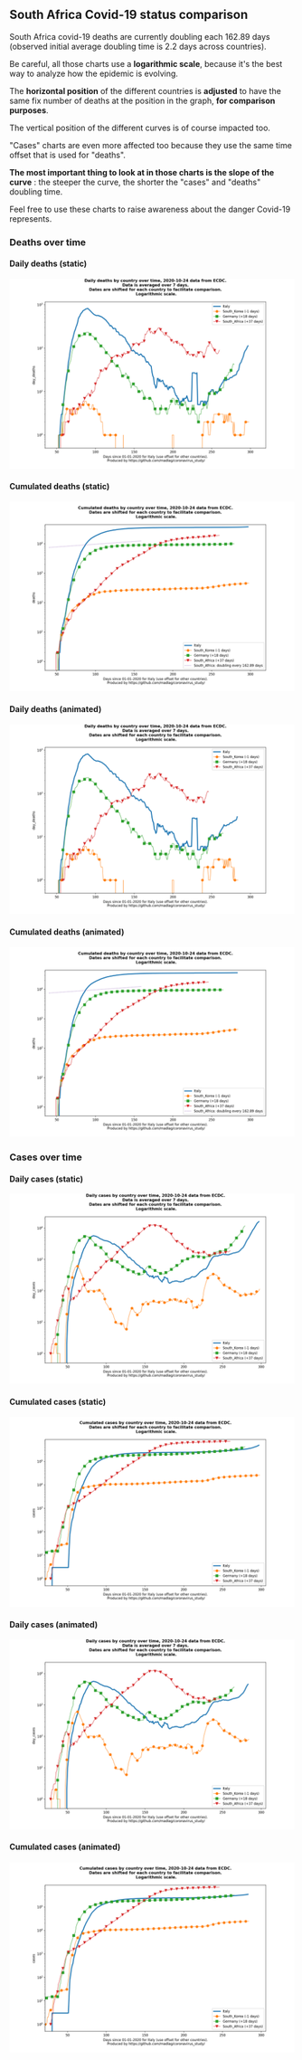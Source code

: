 ## South Africa Covid-19 status comparison 

South Africa covid-19 deaths are currently doubling each 162.89 days (observed initial average doubling time is 2.2 days across countries).



Be careful, all those charts use a **logarithmic scale**, because it's the best way to analyze how the epidemic is evolving.
 
The **horizontal position** of the different countries is **adjusted** to have the same fix number of deaths at the position in the graph, **for comparison purposes**.

The vertical position of the different curves is of course impacted too.

"Cases" charts are even more affected too because they use the same time offset that is used for "deaths".

**The most important thing to look at in those charts is the slope of the curve** : the steeper the curve, the shorter the "cases" and "deaths" doubling time.

Feel free to use these charts to raise awareness about the danger Covid-19 represents. 


 
### Deaths over time
 
#### Daily deaths (static)
![South Africa covid-19 daily deaths static chart](https://raw.githubusercontent.com/madlag/coronavirus_study/master/notebooks/graphs/2020-10-24/countries/South_Africa/2020-10-24_South_Africa_day_deaths.png "South Africa covid-19 day_deaths static chart")   
 
#### Cumulated deaths (static)
![South Africa covid-19 cumulated deaths static chart](https://raw.githubusercontent.com/madlag/coronavirus_study/master/notebooks/graphs/2020-10-24/countries/South_Africa/2020-10-24_South_Africa_deaths.png "South Africa covid-19 deaths static chart")   
 
#### Daily deaths (animated)
![South Africa covid-19 daily deaths animated chart](https://raw.githubusercontent.com/madlag/coronavirus_study/master/notebooks/graphs/2020-10-24/countries/South_Africa/2020-10-24_South_Africa_day_deaths.gif "South Africa covid-19 day_deaths animated chart")   
 
#### Cumulated deaths (animated)
![South Africa covid-19 cumulated deaths animated chart](https://raw.githubusercontent.com/madlag/coronavirus_study/master/notebooks/graphs/2020-10-24/countries/South_Africa/2020-10-24_South_Africa_deaths.gif "South Africa covid-19 deaths animated chart")   

 
### Cases over time
 
#### Daily cases (static)
![South Africa covid-19 daily cases static chart](https://raw.githubusercontent.com/madlag/coronavirus_study/master/notebooks/graphs/2020-10-24/countries/South_Africa/2020-10-24_South_Africa_day_cases.png "South Africa covid-19 day_cases static chart")   
 
#### Cumulated cases (static)
![South Africa covid-19 cumulated cases static chart](https://raw.githubusercontent.com/madlag/coronavirus_study/master/notebooks/graphs/2020-10-24/countries/South_Africa/2020-10-24_South_Africa_cases.png "South Africa covid-19 cases static chart")   
 
#### Daily cases (animated)
![South Africa covid-19 daily cases animated chart](https://raw.githubusercontent.com/madlag/coronavirus_study/master/notebooks/graphs/2020-10-24/countries/South_Africa/2020-10-24_South_Africa_day_cases.gif "South Africa covid-19 day_cases animated chart")   
 
#### Cumulated cases (animated)
![South Africa covid-19 cumulated cases animated chart](https://raw.githubusercontent.com/madlag/coronavirus_study/master/notebooks/graphs/2020-10-24/countries/South_Africa/2020-10-24_South_Africa_cases.gif "South Africa covid-19 cases animated chart")   

